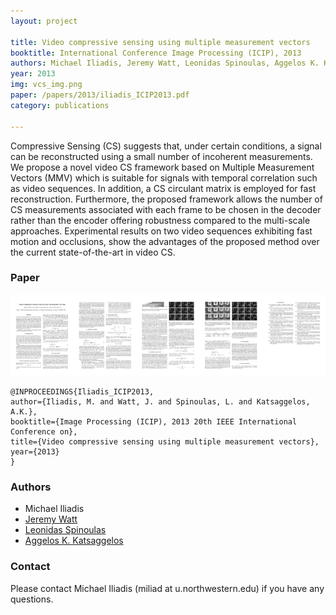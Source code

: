 ```yaml
---
layout: project

title: Video compressive sensing using multiple measurement vectors
booktitle: International Conference Image Processing (ICIP), 2013
authors: Michael Iliadis, Jeremy Watt, Leonidas Spinoulas, Aggelos K. Katsaggelos
year: 2013
img: vcs_img.png
paper: /papers/2013/iliadis_ICIP2013.pdf
category: publications

---
```


Compressive Sensing (CS) suggests that, under certain conditions,
a signal can be reconstructed using a small number of incoherent
measurements. We propose a novel video CS framework based on
Multiple Measurement Vectors (MMV) which is suitable for signals
with temporal correlation such as video sequences. In addition, a CS
circulant matrix is employed for fast reconstruction. Furthermore,
the proposed framework allows the number of CS measurements associated
with each frame to be chosen in the decoder rather than the
encoder offering robustness compared to the multi-scale approaches.
Experimental results on two video sequences exhibiting fast motion
and occlusions, show the advantages of the proposed method over
the current state-of-the-art in video CS.

### Paper

<a href="{{ page.paper }}">
<img src="/img/publications/paper_img/vcs_img_paper.png" class="img-responsive" >
</a>

<pre><code>@INPROCEEDINGS{Iliadis_ICIP2013,
author={Iliadis, M. and Watt, J. and Spinoulas, L. and Katsaggelos, A.K.},
booktitle={Image Processing (ICIP), 2013 20th IEEE International Conference on},
title={Video compressive sensing using multiple measurement vectors},
year={2013}
}</code></pre>


### Authors 

* Michael Iliadis
* [Jeremy Watt](http://ivpl.eecs.northwestern.edu/user/JWatt)
* [Leonidas Spinoulas](http://ivpl.eecs.northwestern.edu/user/LSpinoulas)
* [Aggelos K. Katsaggelos](http://ivpl.eecs.northwestern.edu/people/akatsaggelos/)

### Contact

Please contact Michael Iliadis (miliad at u.northwestern.edu) if you have any questions.

